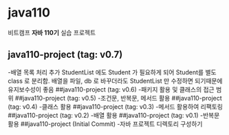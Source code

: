 # java110
비트캠프 **자바 110기** 실습 프로젝트

## java110-project (tag: v0.7)
-배열 목록 처리 추가
StudentList 에도 Student 가 필요하게 되어 Student를 별도 class 로 분리함.
배열을 파일, db 로 바꾸더라도 StudentList 만 수정하면 되기때문에 유지보수성이 좋음
##java110-project (tag: v0.6)
-패키지 활용 및 클래스의 접근 범위
##java110-project (tag: v0.5)
-조건문, 반복문, 메서드 활용
##java110-project (tag: v0.4)
-클래스 활용
##java110-project (tag: v0.3)
-메서드 활용하여 리팩토링
##java110-project (tag: v0.2)
-배열 활용
##java110-project (tag: v0.1)
-반복문 활용
##java110-project (Initial Commit)
-자바 프로젝트 디렉토리 구성하기
